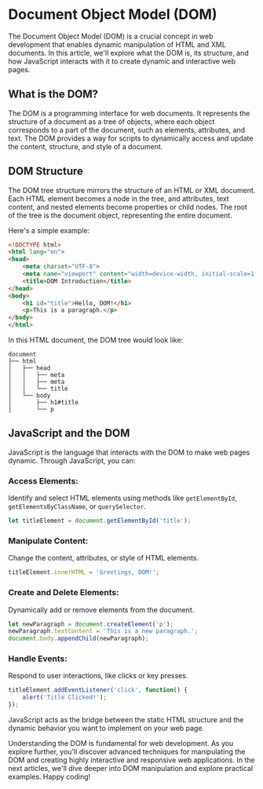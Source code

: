 # Document Object Model (DOM)
The Document Object Model (DOM) is a crucial concept in web development that enables dynamic manipulation of HTML and XML documents. In this article, we'll explore what the DOM is, its structure, and how JavaScript interacts with it to create dynamic and interactive web pages.

## What is the DOM?
The DOM is a programming interface for web documents. It represents the structure of a document as a tree of objects, where each object corresponds to a part of the document, such as elements, attributes, and text. The DOM provides a way for scripts to dynamically access and update the content, structure, and style of a document.

## DOM Structure
The DOM tree structure mirrors the structure of an HTML or XML document. Each HTML element becomes a node in the tree, and attributes, text content, and nested elements become properties or child nodes. The root of the tree is the document object, representing the entire document.

Here's a simple example:

```html
<!DOCTYPE html>
<html lang="en">
<head>
    <meta charset="UTF-8">
    <meta name="viewport" content="width=device-width, initial-scale=1.0">
    <title>DOM Introduction</title>
</head>
<body>
    <h1 id="title">Hello, DOM!</h1>
    <p>This is a paragraph.</p>
</body>
</html>
```
In this HTML document, the DOM tree would look like:

```
document
├── html
│   ├── head
│   │   ├── meta
│   │   ├── meta
│   │   └── title
│   └── body
│       ├── h1#title
│       └── p
```

## JavaScript and the DOM
JavaScript is the language that interacts with the DOM to make web pages dynamic. Through JavaScript, you can:

### Access Elements:

Identify and select HTML elements using methods like `getElementById`, `getElementsByClassName`, or `querySelector`.

```js
let titleElement = document.getElementById('title');
```
### Manipulate Content:

Change the content, attributes, or style of HTML elements.
```js
titleElement.innerHTML = 'Greetings, DOM!';
```
### Create and Delete Elements:
Dynamically add or remove elements from the document.
```js
let newParagraph = document.createElement('p');
newParagraph.textContent = 'This is a new paragraph.';
document.body.appendChild(newParagraph);
```
### Handle Events:

Respond to user interactions, like clicks or key presses.
```js
titleElement.addEventListener('click', function() {
    alert('Title Clicked!');
});
```
JavaScript acts as the bridge between the static HTML structure and the dynamic behavior you want to implement on your web page.

Understanding the DOM is fundamental for web development. As you explore further, you'll discover advanced techniques for manipulating the DOM and creating highly interactive and responsive web applications. In the next articles, we'll dive deeper into DOM manipulation and explore practical examples. Happy coding!





